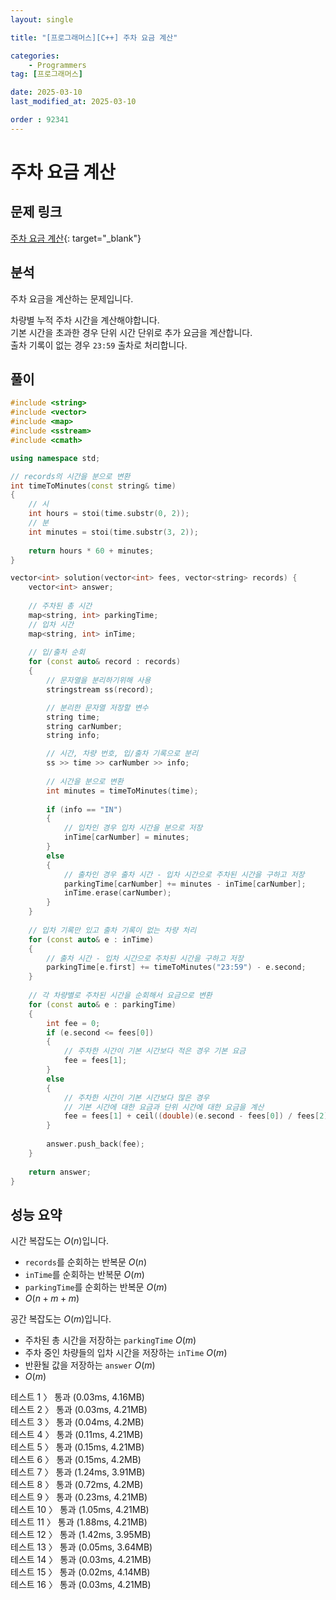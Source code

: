 ```yaml
---
layout: single

title: "[프로그래머스][C++] 주차 요금 계산"

categories:
    - Programmers
tag: [프로그래머스]

date: 2025-03-10
last_modified_at: 2025-03-10

order : 92341
---
```


# 주차 요금 계산

## 문제 링크

[주차 요금 계산](https://school.programmers.co.kr/learn/courses/30/lessons/92341){: target="_blank"}

## 분석

주차 요금을 계산하는 문제입니다.

차량별 누적 주차 시간을 계산해야합니다.  
기본 시간을 초과한 경우 단위 시간 단위로 추가 요금을 계산합니다.  
출차 기록이 없는 경우 `23:59` 출차로 처리합니다.


## 풀이

```cpp
#include <string>
#include <vector>
#include <map>
#include <sstream>
#include <cmath>

using namespace std;

// records의 시간을 분으로 변환
int timeToMinutes(const string& time)
{
    // 시
    int hours = stoi(time.substr(0, 2));
    // 분
    int minutes = stoi(time.substr(3, 2));
    
    return hours * 60 + minutes;
}

vector<int> solution(vector<int> fees, vector<string> records) {
    vector<int> answer;
    
    // 주차된 총 시간
    map<string, int> parkingTime;
    // 입차 시간
    map<string, int> inTime;
    
    // 입/출차 순회
    for (const auto& record : records)
    {
        // 문자열을 분리하기위해 사용
        stringstream ss(record);

        // 분리한 문자열 저장할 변수
        string time;
        string carNumber;
        string info;

        // 시간, 차량 번호, 입/출차 기록으로 분리
        ss >> time >> carNumber >> info;
        
        // 시간을 분으로 변환
        int minutes = timeToMinutes(time);
        
        if (info == "IN")
        {
            // 입차인 경우 입차 시간을 분으로 저장
            inTime[carNumber] = minutes;
        }
        else
        {
            // 출차인 경우 출차 시간 - 입차 시간으로 주차된 시간을 구하고 저장
            parkingTime[carNumber] += minutes - inTime[carNumber];
            inTime.erase(carNumber);
        }
    }
    
    // 입차 기록만 있고 출차 기록이 없는 차량 처리
    for (const auto& e : inTime)
    {
        // 출차 시간 - 입차 시간으로 주차된 시간을 구하고 저장
        parkingTime[e.first] += timeToMinutes("23:59") - e.second;
    }
    
    // 각 차량별로 주차된 시간을 순회해서 요금으로 변환
    for (const auto& e : parkingTime)
    {        
        int fee = 0;
        if (e.second <= fees[0])
        {
            // 주차한 시간이 기본 시간보다 적은 경우 기본 요금
            fee = fees[1];
        }
        else
        {
            // 주차한 시간이 기본 시간보다 많은 경우
            // 기본 시간에 대한 요금과 단위 시간에 대한 요금을 계산
            fee = fees[1] + ceil((double)(e.second - fees[0]) / fees[2]) * fees[3];
        }
        
        answer.push_back(fee);
    }
    
    return answer;
}
```

## 성능 요약

시간 복잡도는 $O(n)$입니다.

- `records`를 순회하는 반복문 $O(n)$
- `inTime`를 순회하는 반복문 $O(m)$
- `parkingTime`를 순회하는 반복문 $O(m)$
- $O(n + m + m)$

공간 복잡도는 $O(m)$입니다.

- 주차된 총 시간을 저장하는 `parkingTime` $O(m)$
- 주차 중인 차량들의 입차 시간을 저장하는 `inTime` $O(m)$
- 반환될 값을 저장하는 `answer` $O(m)$
- $O(m)$

테스트 1 〉 통과 (0.03ms, 4.16MB)  
테스트 2 〉 통과 (0.03ms, 4.21MB)  
테스트 3 〉 통과 (0.04ms, 4.2MB)  
테스트 4 〉 통과 (0.11ms, 4.21MB)  
테스트 5 〉 통과 (0.15ms, 4.21MB)  
테스트 6 〉 통과 (0.15ms, 4.2MB)  
테스트 7 〉 통과 (1.24ms, 3.91MB)  
테스트 8 〉 통과 (0.72ms, 4.2MB)  
테스트 9 〉 통과 (0.23ms, 4.21MB)  
테스트 10 〉 통과 (1.05ms, 4.21MB)  
테스트 11 〉 통과 (1.88ms, 4.21MB)  
테스트 12 〉 통과 (1.42ms, 3.95MB)  
테스트 13 〉 통과 (0.05ms, 3.64MB)  
테스트 14 〉 통과 (0.03ms, 4.21MB)  
테스트 15 〉 통과 (0.02ms, 4.14MB)  
테스트 16 〉 통과 (0.03ms, 4.21MB)  